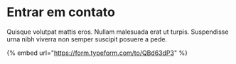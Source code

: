 # Entrar em contato

Quisque volutpat mattis eros. Nullam malesuada erat ut turpis. Suspendisse urna nibh viverra non semper suscipit posuere a pede.

{% embed url="https://form.typeform.com/to/QBd63dP3" %}
